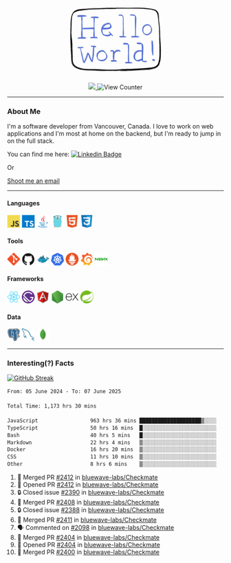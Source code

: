 <div align="center">
    <img src="./img/hello_world.webp" height="200px" width="">
    <div>
        <a href="https://www.linkedin.com/in/ajhollid">
            <img src="https://img.shields.io/badge/LinkedIn-blue"/>
        </a>
        <img src="https://komarev.com/ghpvc/?username=ajhollid&color=yellow" alt="View Counter">
    </div>
</div>

---

### About Me

I'm a software developer from Vancouver, Canada. I love to work on web applications and I'm most at home on the backend, but I'm ready to jump in on the full stack.

You can find me here: [![Linkedin Badge](https://img.shields.io/badge/-ajhollid-blue?style=flat&logo=Linkedin&logoColor=white)](https://www.linkedin.com/in/ajhollid)

Or

[Shoot me an email](mailto:ajhollid@gmail.com)

---

#### Languages

<div>
    <img src="./img/devicons/javascript-original.svg" width=30 height=30 alt="JavaScript">
    <img src="/img/devicons/typescript-original.svg" width=30 height=30 alt="TypeScript">
    <img src="./img/devicons/java-original.svg" width=30 height=30 alt="Java">
    <img src="./img/devicons/go-original.svg" width=30 height=30 alt="Golang">
    <img src="./img/devicons/html5-original.svg" width=30 height=30 alt="HTML 5">
    <img src="./img/devicons/css3-original.svg" width=30 height=30 alt="CSS 3">
</div>

#### Tools

<div>
    <img src="./img/devicons/git-original.svg" width=30 height=30 alt="Git">
    <img src="./img/devicons/github-original.svg" width=30 height=30 alt="Github">
    <img src="./img/devicons/docker-original.svg" width=30 
    height=30 alt="Docker">
    <img src="./img/devicons/kubernetes-original.svg" width=30 height=30 alt="K8">
    <img src="./img/devicons/prometheus-original.svg" width=30 height=30 alt="Prometheus">
    <img src="./img/devicons/grafana-original.svg" width=30 height=30 alt="Grafana">
    <img src="./img/devicons/nginx-original.svg" width=30 height=30 alt="Nginx">
</div>

#### Frameworks

<div>
    <img src="./img/devicons/react-original.svg" width=30 height=30 alt="React">
    <img src="./img/devicons/gatsby-original.svg" width=30 height=30 alt="Gatsby">
    <img src="./img/devicons/angularjs-original.svg" width=30 height=30 alt="AngularJS">
    <img src="./img/devicons/nodejs-original.svg" width=30 height=30 alt="NodeJS">
    <img src="./img/devicons/express-original.svg" width=30 height=30 alt="Express">
    <img src="./img/devicons/spring-original.svg" width=30 height=30 alt="Spring">
</div>

#### Data

<div>
    <img src="./img/devicons/postgresql-original.svg" width=30 height=30 alt="Postgresql">
    <img src="./img/devicons/mysql-original.svg" width=30 height=30 alt="Mysql">
    <img src="./img/devicons/mongodb-original.svg" width=30 height=30 alt="MongoDB">
</div>

---

### Interesting(?) Facts

[![GitHub Streak](http://github-readme-streak-stats.herokuapp.com?user=ajhollid)](https://git.io/streak-stats)

 <!--START_SECTION:waka-->

```txt
From: 05 June 2024 - To: 07 June 2025

Total Time: 1,173 hrs 30 mins

JavaScript                 963 hrs 36 mins ████████████████████▒░░░░   81.55 %
TypeScript                 50 hrs 16 mins  █░░░░░░░░░░░░░░░░░░░░░░░░   04.25 %
Bash                       40 hrs 5 mins   █░░░░░░░░░░░░░░░░░░░░░░░░   03.39 %
Markdown                   22 hrs 4 mins   ▒░░░░░░░░░░░░░░░░░░░░░░░░   01.87 %
Docker                     16 hrs 20 mins  ▒░░░░░░░░░░░░░░░░░░░░░░░░   01.38 %
CSS                        11 hrs 10 mins  ▒░░░░░░░░░░░░░░░░░░░░░░░░   00.95 %
Other                      8 hrs 6 mins    ▒░░░░░░░░░░░░░░░░░░░░░░░░   00.69 %
```

<!--END_SECTION:waka-->


<!--START_SECTION:activity-->
1. 🎉 Merged PR [#2412](https://github.com/bluewave-labs/Checkmate/pull/2412) in [bluewave-labs/Checkmate](https://github.com/bluewave-labs/Checkmate)
2. 💪 Opened PR [#2412](https://github.com/bluewave-labs/Checkmate/pull/2412) in [bluewave-labs/Checkmate](https://github.com/bluewave-labs/Checkmate)
3. 🔒 Closed issue [#2390](https://github.com/bluewave-labs/Checkmate/issues/2390) in [bluewave-labs/Checkmate](https://github.com/bluewave-labs/Checkmate)
4. 🎉 Merged PR [#2408](https://github.com/bluewave-labs/Checkmate/pull/2408) in [bluewave-labs/Checkmate](https://github.com/bluewave-labs/Checkmate)
5. 🔒 Closed issue [#2388](https://github.com/bluewave-labs/Checkmate/issues/2388) in [bluewave-labs/Checkmate](https://github.com/bluewave-labs/Checkmate)
6. 🎉 Merged PR [#2411](https://github.com/bluewave-labs/Checkmate/pull/2411) in [bluewave-labs/Checkmate](https://github.com/bluewave-labs/Checkmate)
7. 🗣 Commented on [#2098](https://github.com/bluewave-labs/Checkmate/issues/2098#issuecomment-2954347143) in [bluewave-labs/Checkmate](https://github.com/bluewave-labs/Checkmate)
8. 🎉 Merged PR [#2404](https://github.com/bluewave-labs/Checkmate/pull/2404) in [bluewave-labs/Checkmate](https://github.com/bluewave-labs/Checkmate)
9. 💪 Opened PR [#2404](https://github.com/bluewave-labs/Checkmate/pull/2404) in [bluewave-labs/Checkmate](https://github.com/bluewave-labs/Checkmate)
10. 🎉 Merged PR [#2400](https://github.com/bluewave-labs/Checkmate/pull/2400) in [bluewave-labs/Checkmate](https://github.com/bluewave-labs/Checkmate)
<!--END_SECTION:activity-->
